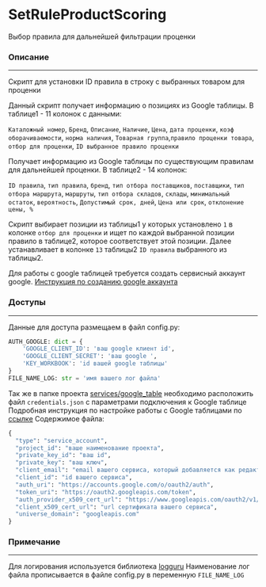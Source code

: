# SetRuleProductScoring
Выбор правила для дальнейшей фильтрации проценки

### Описание

------------
Скрипт для установки ID правила в строку с выбранных товаром для проценки

Данный скрипт получает информацию о позициях из Google таблицы.
В таблице1 - 11 колонок с данными:

`Каталожный номер`,	`Бренд`, `Описание`, `Наличие`, `Цена`, `дата проценки`, `коэф оборачиваемости`,
`норма наличия`, `Товарная группа`,`правило проценки товара`, `отбор для проценки`, `ID выбранное правило проценки`

Получает информацию из Google таблицы по существующим правилам для дальнейшей проценки.
В таблице2 - 14 колонок:

`ID правила`, `тип правила`, `бренд`, `тип отбора поставщиков`, `поставщики`, `тип отбора маршрута`, 
`маршруты`, `тип отбора складов`, `склады`, `минимальный остаток`, `вероятность`, 
`Допустимый срок, дней`, `Цена или срок`, `отклонение цены, %`

Скрипт выбирает позиции из таблицы1 у которых установлено `1` в колонке `отбор для проценки` и ищет 
по каждой выбранной позиции правило в таблице2,  которое соответствует этой позиции. Далее устанавливает 
в колонке `13` таблицы2 `ID правила` выбранного из таблицы2.

Для работы с google таблицей требуется создать сервисный аккаунт google.
[Инструкция по созданию google аккаунта](https://dvsemenov.ru/google-tablicy-i-python-podrobnoe-rukovodstvo-s-primerami/)

### Доступы

------------

Данные для доступа размещаем в файл config.py:    
```python
AUTH_GOOGLE: dict = {
    'GOOGLE_CLIENT_ID': 'ваш google клиент id',
    'GOOGLE_CLIENT_SECRET': 'ваш google ',
    'KEY_WORKBOOK': 'id вашей google таблицы'
}
FILE_NAME_LOG: str = 'имя вашего лог файла'
```
Так же в папке проекта [services/google_table](services/google_table) необходимо расположить файл 
`credentials.json` с параметрами подключения к Google таблице
Подробная инструкция по настройке работы с Google таблицами по 
[ссылке](https://dvsemenov.ru/google-tablicy-i-python-podrobnoe-rukovodstvo-s-primerami/)
Содержимое файла:
```python
{
  "type": "service_account",
  "project_id": "ваше наименование проeкта",
  "private_key_id": "ваш id",
  "private_key": "ваш ключ",
  "client_email": "email вашего сервиса, который добавляется как редактор к google таблице",
  "client_id": "id вашего сервиса",
  "auth_uri": "https://accounts.google.com/o/oauth2/auth",
  "token_uri": "https://oauth2.googleapis.com/token",
  "auth_provider_x509_cert_url": "https://www.googleapis.com/oauth2/v1/certs",
  "client_x509_cert_url": "url сертификата вашего сервиса",
  "universe_domain": "googleapis.com"
}
```

### Примечание 

------------
Для логирования используется библиотека [logguru](https://loguru.readthedocs.io/en/stable/overview.html)
Наименование лог файла прописывается в файле config.py в переменную `FILE_NAME_LOG`